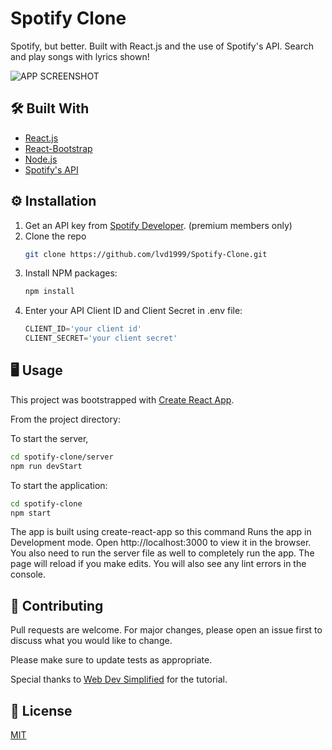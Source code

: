 # Spotify Clone

Spotify, but better. Built with React.js and the use of Spotify's API. Search and play songs with lyrics shown!

![APP SCREENSHOT](https://i.ibb.co/HCWWFsk/Screenshot-2021-10-14-174850.png)

## 🛠 Built With
- [React.js](https://reactjs.org/)
- [React-Bootstrap](https://react-bootstrap.github.io/)
- [Node.js](https://nodejs.org/en/)
- [Spotify's API](https://developer.spotify.com/dashboard/)

## ⚙ Installation
1. Get an API key from [Spotify Developer](https://developer.spotify.com/dashboard/). (premium members only)
2. Clone the repo
   ```sh
   git clone https://github.com/lvd1999/Spotify-Clone.git
   ```
3. Install NPM packages:
   ```sh
   npm install
   ```
4. Enter your API Client ID and Client Secret in .env file: 
   ```js
   CLIENT_ID='your client id'
   CLIENT_SECRET='your client secret'
   ```

## 🖥 Usage
This project was bootstrapped with [Create React App](https://github.com/facebook/create-react-app).

From the project directory: 

To start the server, 

```bash
cd spotify-clone/server
npm run devStart
```

To start the application:
```bash
cd spotify-clone
npm start
```

The app is built using create-react-app so this command Runs the app in Development mode. Open http://localhost:3000 to view it in the browser. You also need to run the server file as well to completely run the app. The page will reload if you make edits. You will also see any lint errors in the console.


## 🌟 Contributing
Pull requests are welcome. For major changes, please open an issue first to discuss what you would like to change.

Please make sure to update tests as appropriate.

 Special thanks to [Web Dev Simplified](https://www.youtube.com/channel/UCFbNIlppjAuEX4znoulh0Cw) for the tutorial. 

## 🧾 License
[MIT](https://choosealicense.com/licenses/mit/)
